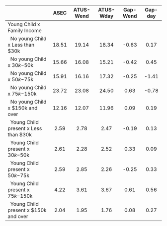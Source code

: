 
|                      |         ASEC |    ATUS-Wend |    ATUS-Wday |     Gap-Wend |      Gap-day |
| -------------------- | :----------: | :----------: | :----------: | :----------: | :----------: |
| Young Child x Family Income |              |              |              |              |              |
| &nbsp;&nbsp;No young Child x Less than $30k |        18.51 |        19.14 |        18.34 |        -0.63 |         0.17 |
| &nbsp;&nbsp;No young Child x $30k-$50k |        15.66 |        16.08 |        15.21 |        -0.42 |         0.45 |
| &nbsp;&nbsp;No young Child x $50k-$75k |        15.91 |        16.16 |        17.32 |        -0.25 |        -1.41 |
| &nbsp;&nbsp;No young Child x $75k-$150k |        23.72 |        23.08 |        24.50 |         0.63 |        -0.78 |
| &nbsp;&nbsp;No young Child x $150k and over |        12.16 |        12.07 |        11.96 |         0.09 |         0.19 |
| &nbsp;&nbsp;Young Child present x Less than $30k |         2.59 |         2.78 |         2.47 |        -0.19 |         0.13 |
| &nbsp;&nbsp;Young Child present x $30k-$50k |         2.61 |         2.28 |         2.52 |         0.33 |         0.09 |
| &nbsp;&nbsp;Young Child present x $50k-$75k |         2.59 |         2.85 |         2.26 |        -0.25 |         0.33 |
| &nbsp;&nbsp;Young Child present x $75k-$150k |         4.22 |         3.61 |         3.67 |         0.61 |         0.56 |
| &nbsp;&nbsp;Young Child present x $150k and over |         2.04 |         1.95 |         1.76 |         0.08 |         0.27 |


